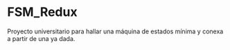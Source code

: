 # FSM_Redux
Proyecto universitario para hallar una máquina de estados mínima y conexa a partir de una ya dada.
